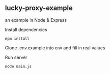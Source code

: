## lucky-proxy-example
an example in Node & Express

Install dependencies
```shell
npm install
```

Clone .env.example into env and fill in real values

Run server
```shell
node main.js
```